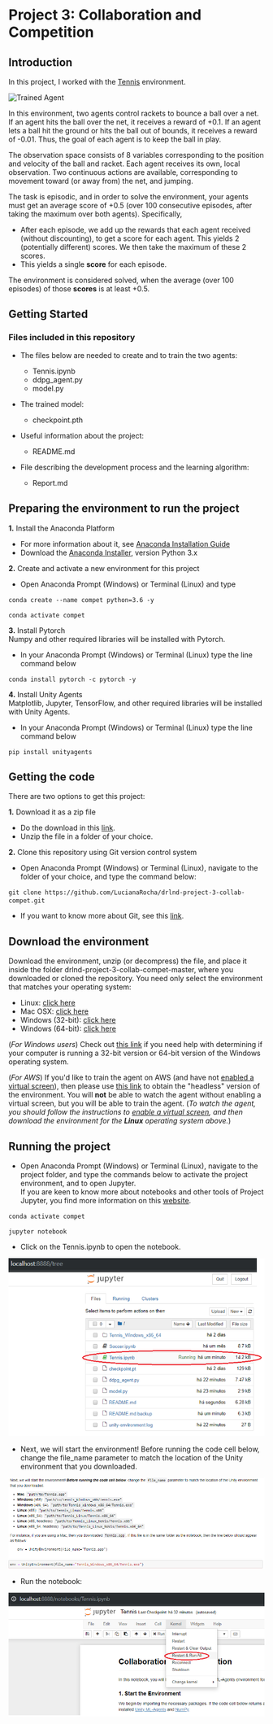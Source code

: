 [//]: # (Image References)

[image1]: https://user-images.githubusercontent.com/10624937/42135623-e770e354-7d12-11e8-998d-29fc74429ca2.gif "Trained Agent"
[image2]: ./images/Navigate.png "Navigate"
[image3]: ./images/Environment.png "Environment"
[image4]: ./images/Run.png "Run"


# Project 3: Collaboration and Competition

## Introduction

In this project, I worked with the [Tennis](https://github.com/Unity-Technologies/ml-agents/blob/master/docs/Learning-Environment-Examples.md#tennis) environment.

![Trained Agent][image1]

In this environment, two agents control rackets to bounce a ball over a net. If an agent hits the ball over the net, it receives a reward of +0.1.  If an agent lets a ball hit the ground or hits the ball out of bounds, it receives a reward of -0.01.  Thus, the goal of each agent is to keep the ball in play.

The observation space consists of 8 variables corresponding to the position and velocity of the ball and racket. Each agent receives its own, local observation.  Two continuous actions are available, corresponding to movement toward (or away from) the net, and jumping. 

The task is episodic, and in order to solve the environment, your agents must get an average score of +0.5 (over 100 consecutive episodes, after taking the maximum over both agents). Specifically,

- After each episode, we add up the rewards that each agent received (without discounting), to get a score for each agent. This yields 2 (potentially different) scores. We then take the maximum of these 2 scores.
- This yields a single **score** for each episode.

The environment is considered solved, when the average (over 100 episodes) of those **scores** is at least +0.5.

## Getting Started
### Files included in this repository   

- The files below are needed to create and to train the two agents:
    - Tennis.ipynb 
    - ddpg_agent.py  
    - model.py 

- The trained model:
    - checkpoint.pth

- Useful information about the project:
    - README.md

- File describing the development process and the learning algorithm:
    - Report.md  
    
## Preparing the environment to run the project  

**1.** Install the Anaconda Platform

- For more information about it, see [Anaconda Installation Guide](https://docs.anaconda.com/anaconda/install/)
- Download the [Anaconda Installer](https://www.anaconda.com/distribution/), version Python 3.x

**2.** Create and activate a new environment for this project

- Open Anaconda Prompt (Windows) or Terminal (Linux) and type

```
conda create --name compet python=3.6 -y
```  

```
conda activate compet
```

**3.** Install Pytorch  
Numpy and other required libraries will be installed with Pytorch.

 - In your Anaconda Prompt (Windows) or Terminal (Linux) type the line command below

```
conda install pytorch -c pytorch -y
```
**4.** Install Unity Agents  
Matplotlib, Jupyter, TensorFlow, and other required libraries will be installed with Unity Agents.

 - In your Anaconda Prompt (Windows) or Terminal (Linux) type the line command below
 
```
pip install unityagents
```

## Getting the code
There are two options to get this project:

**1.** Download it as a zip file  

 - Do the download in this [link](https://github.com/LucianaRocha/drlnd-project-3-collab-compet.git).  
 - Unzip the file in a folder of your choice.

**2.** Clone this repository using Git version control system 
 
 - Open Anaconda Prompt (Windows) or Terminal (Linux), navigate to the folder of your choice, and type the command below:  

```
git clone https://github.com/LucianaRocha/drlnd-project-3-collab-compet.git
```

 - If you want to know more about Git, see this [link](https://git-scm.com/downloads).
 

## Download the environment 


Download the environment, unzip (or decompress) the file, and place it inside the folder drlnd-project-3-collab-compet-master, where you downloaded or cloned the repository. You need only select the environment that matches your operating system:  

- Linux: [click here](https://s3-us-west-1.amazonaws.com/udacity-drlnd/P3/Tennis/Tennis_Linux.zip)  
- Mac OSX: [click here](https://s3-us-west-1.amazonaws.com/udacity-drlnd/P3/Tennis/Tennis.app.zip)  
- Windows (32-bit): [click here](https://s3-us-west-1.amazonaws.com/udacity-drlnd/P3/Tennis/Tennis_Windows_x86.zip)  
- Windows (64-bit): [click here](https://s3-us-west-1.amazonaws.com/udacity-drlnd/P3/Tennis/Tennis_Windows_x86_64.zip)  
    
(_For Windows users_) Check out [this link](https://support.microsoft.com/en-us/help/827218/how-to-determine-whether-a-computer-is-running-a-32-bit-version-or-64) if you need help with determining if your computer is running a 32-bit version or 64-bit version of the Windows operating system.

(_For AWS_) If you'd like to train the agent on AWS (and have not [enabled a virtual screen](https://github.com/Unity-Technologies/ml-agents/blob/master/docs/Training-on-Amazon-Web-Service.md)), then please use [this link](https://s3-us-west-1.amazonaws.com/udacity-drlnd/P3/Tennis/Tennis_Linux_NoVis.zip) to obtain the "headless" version of the environment.  You will **not** be able to watch the agent without enabling a virtual screen, but you will be able to train the agent.  (_To watch the agent, you should follow the instructions to [enable a virtual screen](https://github.com/Unity-Technologies/ml-agents/blob/master/docs/Training-on-Amazon-Web-Service.md), and then download the environment for the **Linux** operating system above._)



## Running the project  
- Open Anaconda Prompt (Windows) or Terminal (Linux), navigate to the project folder, and type the commands below to activate the project environment, and to open Jupyter.  
If you are keen to know more about notebooks and other tools of Project Jupyter, you find more information on this [website](https://jupyter.org/index.html).  

```
conda activate compet 
```

```
jupyter notebook  
```

- Click on the Tennis.ipynb to open the notebook. 

![Navigate][image2]

- Next, we will start the environment! Before running the code cell below, change the file_name parameter to match the location of the Unity environment that you downloaded.

![Environment][image3]

- Run the notebook:

![run][image4]